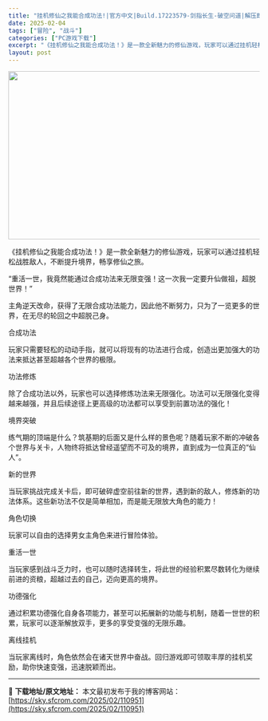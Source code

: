 ```yaml
---
title: "挂机修仙之我能合成功法!|官方中文|Build.17223579-剑指长生-破空问道|解压即撸|"
date: 2025-02-04
tags: ["冒险", "战斗"]
categories: ["PC游戏下载"]
excerpt: "《挂机修仙之我能合成功法！》是一款全新魅力的修仙游戏，玩家可以通过挂机轻松战胜敌人，不断提升境界，畅享修仙之旅。 “重活一世，我竟然能通过合成功法来无限变强！这一次我一定要升仙做祖，超脱世界！” 主角逆天改命，获得了无限合成功法能力，因此他不断努力，只为了一览更多的世界，在无尽的轮回之中超脱己身。 &hellip;"
layout: post
---
```


<img class="aligncenter size-full wp-image-110923" src="https://sky.sfcrom.com/wp-content/uploads/2025/02/2025020413205926.webp" alt="" width="600" height="337" />

《挂机修仙之我能合成功法！》是一款全新魅力的修仙游戏，玩家可以通过挂机轻松战胜敌人，不断提升境界，畅享修仙之旅。

“重活一世，我竟然能通过合成功法来无限变强！这一次我一定要升仙做祖，超脱世界！”

主角逆天改命，获得了无限合成功法能力，因此他不断努力，只为了一览更多的世界，在无尽的轮回之中超脱己身。

合成功法

玩家只需要轻松的动动手指，就可以将现有的功法进行合成，创造出更加强大的功法来抵达甚至超越各个世界的极限。

功法修炼

除了合成功法以外，玩家也可以选择修炼功法来无限强化。功法可以无限强化变得越来越强，并且后续途径上更高级的功法都可以享受到前置功法的强化！

境界突破

练气期的顶端是什么？筑基期的后面又是什么样的景色呢？随着玩家不断的冲破各个世界与关卡，人物终将抵达曾经遥望而不可及的境界，直到成为一位真正的“仙人”。

新的世界

当玩家挑战完成关卡后，即可破碎虚空前往新的世界，遇到新的敌人，修炼新的功法体系。这些新功法不仅是简单相加，而是能无限放大角色的能力！

角色切换

玩家可以自由的选择男女主角色来进行冒险体验。

重活一世

当玩家感到战斗乏力时，也可以随时选择转生，将此世的经验积累尽数转化为继续前进的资粮，超越过去的自己，迈向更高的境界。

功德强化

通过积累功德强化自身各项能力，甚至可以拓展新的功能与机制，随着一世世的积累，玩家可以逐渐解放双手，更多的享受变强的无限乐趣。

离线挂机

当玩家离线时，角色依然会在诸天世界中奋战。回归游戏即可领取丰厚的挂机奖励，助你快速变强，迅速脱颖而出。

---
📖 **下载地址/原文地址：** 本文最初发布于我的博客网站：[https://sky.sfcrom.com/2025/02/110951](https://sky.sfcrom.com/2025/02/110951)
